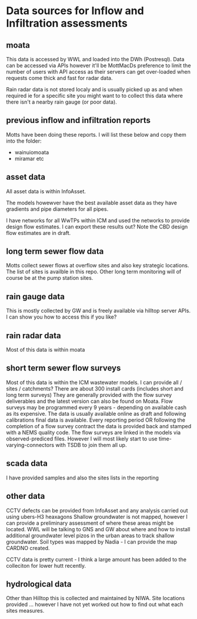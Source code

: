 # Data sources for Inflow and Infiltration assessments

## moata

This data is accessed by WWL and loaded into the DWh (Postresql). Data can be accessed via APIs however it'll be MottMacDs preference to limit the number of users with API access as their servers can get over-loaded when requests come thick and fast for radar data.

Rain radar data is not stored localy and is usually picked up as and when required ie for a specific site you might want to to collect this data where there isn't a nearby rain gauge (or poor data).

## previous inflow and infiltration reports

Motts have been doing these reports. I will list these below and copy them into the folder:

- wainuiomoata
- miramar etc

## asset data

All asset data is within InfoAsset. 

The models howewver have the best available asset data as they have gradients and pipe diameters for all pipes.

I have networks for all WwTPs within ICM and used the networks to provide design flow estimates. 
I can export these results out? 
Note the CBD design flow estimates are in draft.

## long term sewer flow data

Motts collect sewer flows at overflow sites and also key strategic locations. The list of sites is availble in this repo. Other long term monitoring will of course be at the pump station sites.

## rain gauge data

This is mostly collected by GW and is freely available via hilltop server APIs. I can show you how to access this if you like?

## rain radar data

Most of this data is within moata

## short term sewer flow surveys

Most of this data is within the ICM wastewater models. I can provide all / sites / catchments?
There are about 300 install cards (includes short and long term surveys)
They are generally provided with the flow survey deliverables and the latest version can also be found on Moata.
Flow surveys may be programmed every 9 years - depending on available cash as its expensive.
The data is usually available online as draft and following calibrations final data is available.
Every reporting period OR following the completion of a flow survey contract the data is provided back and stamped with a NEMS quality code.
The flow surveys are linked in the models via observed-prediced files. However I will most likely start to use time-varying-connectors with TSDB to join them all up.

## scada data

I have provided samples and also the sites lists in the reporting

## other data

CCTV defects can be provided from InfoAsset and any analysis carried out using ubers-H3 heaxagons
Shallow groundwater is not mapped, however I can provide a preliminary assessment of where these areas might be located.
WWL will be talking to GNS and GW about where and how to install additional groundwater level pizos in the urban areas to track shallow groundwater. 
Soil types was mapped by Nadia - I can provide the map CARDNO created.

CCTV data is pretty current - I think a large amount has been added to the colleciton for lower hutt recently.

## hydrological data

Other than Hilltop this is collected and maintained by NIWA. Site locations provided ... however I have not yet worked out how to find out what each sites measures.
